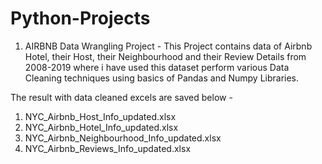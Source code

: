 # Python-Projects

1. AIRBNB Data Wrangling Project - 
   This Project contains data of Airbnb Hotel, their Host, their Neighbourhood and their Review Details from 2008-2019 where i have used this dataset perform various Data Cleaning techniques using basics of Pandas and Numpy Libraries.
   
The result with data cleaned excels are saved below - 
1. NYC_Airbnb_Host_Info_updated.xlsx
2. NYC_Airbnb_Hotel_Info_updated.xlsx
3. NYC_Airbnb_Neighbourhood_Info_updated.xlsx
4. NYC_Airbnb_Reviews_Info_updated.xlsx
